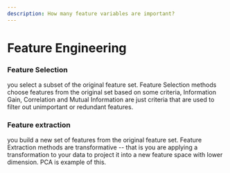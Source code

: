 ```yaml
---
description: How many feature variables are important?
---
```


# Feature Engineering

### Feature Selection 

you select a subset of the original feature set. Feature Selection methods choose features from the original set based on some criteria, Information Gain, Correlation and Mutual Information are just criteria that are used to filter out unimportant or redundant features.

### **Feature extraction**

you build a new set of features from the original feature set. Feature Extraction methods are transformative -- that is you are applying a transformation to your data to project it into a new feature space with lower dimension. PCA is example of this.


